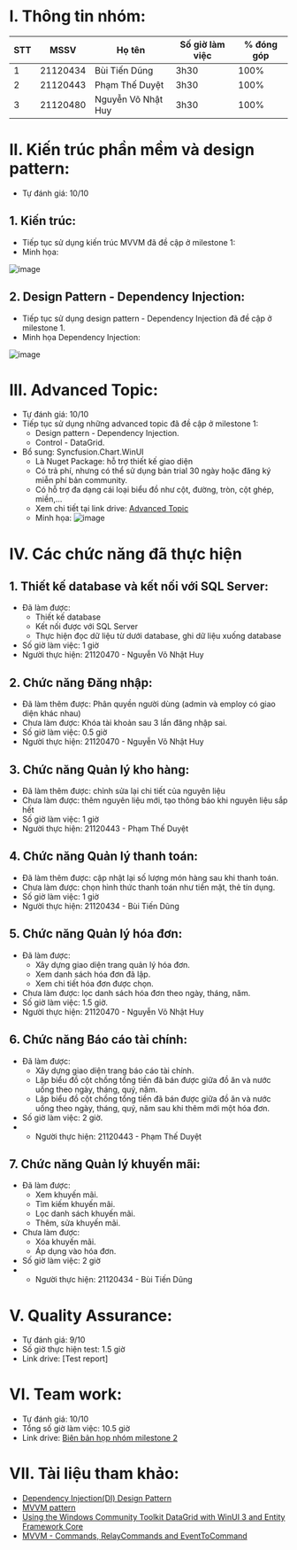 # I. Thông tin nhóm:
|STT|MSSV|Họ tên|Số giờ làm việc|% đóng góp|
|---|-----|---------|-----|-----|
|1|21120434|Bùi Tiến Dũng|3h30|100%|
|2|21120443|Phạm Thế Duyệt|3h30|100%|
|3|21120480|Nguyễn Võ Nhật Huy|3h30|100%|

# II. Kiến trúc phần mềm và design pattern:
* Tự đánh giá: 10/10
## 1. Kiến trúc:
* Tiếp tục sử dụng kiến trúc MVVM đã đề cập ở milestone 1:
* Minh họa:

![image](https://github.com/user-attachments/assets/826dbd92-578c-44b0-98b7-5708b7f65028)


## 2. Design Pattern - Dependency Injection:
* Tiếp tục sử dụng design pattern - Dependency Injection đã đề cập ở milestone 1.
* Minh họa Dependency Injection:

![image](https://github.com/user-attachments/assets/10d1c335-b26f-40e9-a899-41257d0c6fbb)

# III. Advanced Topic:
* Tự đánh giá: 10/10
* Tiếp tục sử dụng những advanced topic đã đề cập ở milestone 1:
  + Design pattern - Dependency Injection.
  + Control - DataGrid.
* Bổ sung: Syncfusion.Chart.WinUI
  + Là Nuget Package: hỗ trợ thiết kế giao diện
  + Có trả phí, nhưng có thể sử dụng bản trial 30 ngày hoặc đăng ký miễn phí bản community.
  + Có hỗ trợ đa dạng cái loại biểu đồ như cột, đường, tròn, cột ghép, miền,...
  + Xem chi tiết tại link drive: [Advanced Topic](https://drive.google.com/file/d/12nzM3NaaHX0HFIkjh8CxGc9oWVbXxgwa/view?usp=drive_link)
  + Minh họa:
    ![image](https://github.com/user-attachments/assets/bbc4db0d-3c63-4744-b239-8c1737dd0382)

# IV. Các chức năng đã thực hiện
## 1. Thiết kế database và kết nối với SQL Server:
* Đã làm được:
  + Thiết kế database
  + Kết nối được với SQL Server
  + Thực hiện đọc dữ liệu từ dưới database, ghi dữ liệu xuống database 
* Số giờ làm việc: 1 giờ
* Người thực hiện: 21120470 - Nguyễn Võ Nhật Huy
## 2. Chức năng Đăng nhập:
* Đã làm thêm được: Phân quyền người dùng (admin và employ có giao diện khác nhau) 
* Chưa làm được: Khóa tài khoản sau 3 lần đăng nhập sai.
* Số giờ làm việc: 0.5 giờ
* Người thực hiện: 21120470 - Nguyễn Võ Nhật Huy
## 3. Chức năng Quản lý kho hàng:
* Đã làm thêm được: chỉnh sửa lại chi tiết của nguyên liệu
* Chưa làm được: thêm nguyên liệu mới, tạo thông báo khi nguyên liệu sắp hết
* Số giờ làm việc: 1 giờ
* Người thực hiện: 21120443 - Phạm Thế Duyệt
## 4. Chức năng Quản lý thanh toán:
* Đã làm thêm được: cập nhật lại số lượng món hàng sau khi thanh toán.
* Chưa làm được: chọn hình thức thanh toán như tiền mặt, thẻ tín dụng.
* Số giờ làm việc: 1 giờ
* Người thực hiện: 21120434 - Bùi Tiến Dũng
## 5. Chức năng Quản lý hóa đơn:
* Đã làm được:
  + Xây dựng giao diện trang quản lý hóa đơn.
  + Xem danh sách hóa đơn đã lập.
  + Xem chi tiết hóa đơn được chọn.
* Chưa làm được: lọc danh sách hóa đơn theo ngày, tháng, năm.
* Số giờ làm việc: 1.5 giờ.
* Người thực hiện: 21120470 - Nguyễn Võ Nhật Huy
## 6. Chức năng Báo cáo tài chính:
* Đã làm được:
  + Xây dựng giao diện trang báo cáo tài chính.
  + Lập biểu đồ cột chồng tổng tiền đã bán được giữa đồ ăn và nước uống theo ngày, tháng, quý, năm.
  + Lập biểu đồ cột chồng tổng tiền đã bán được giữa đồ ăn và nước uống theo ngày, tháng, quý, năm sau khi thêm mới một hóa đơn.
* Số giờ làm việc: 2 giờ.
* * Người thực hiện: 21120443 - Phạm Thế Duyệt
## 7. Chức năng Quản lý khuyến mãi:
* Đã làm được:
  + Xem khuyến mãi.
  + Tìm kiếm khuyến mãi.
  + Lọc danh sách khuyến mãi.
  + Thêm, sửa khuyến mãi.
* Chưa làm được:
  + Xóa khuyến mãi.
  + Áp dụng vào hóa đơn.
* Số giờ làm việc: 2 giờ
* * Người thực hiện: 21120434 - Bùi Tiến Dũng

# V. Quality Assurance:
* Tự đánh giá: 9/10
* Số giờ thực hiện test: 1.5 giờ
* Link drive: [Test report]

# VI. Team work:
* Tự đánh giá: 10/10
* Tổng số giờ làm việc: 10.5 giờ
* Link drive: [Biên bản họp nhóm milestone 2](https://drive.google.com/drive/folders/1FyAP845olfxLxhFwVeVoSRRMkitoKC7m?usp=sharing)

# VII. Tài liệu tham khảo:
- [Dependency Injection(DI) Design Pattern](https://www.geeksforgeeks.org/dependency-injectiondi-design-pattern/)
- [MVVM pattern](https://learn.microsoft.com/en-us/dotnet/architecture/maui/mvvm)
- [Using the Windows Community Toolkit DataGrid with WinUI 3 and Entity Framework Core](https://xamlbrewer.wordpress.com/2021/09/28/using-the-windows-community-toolkit-datagrid-with-winui-3-and-entity-framework-core/)
- [MVVM - Commands, RelayCommands and EventToCommand](https://learn.microsoft.com/en-us/archive/msdn-magazine/2013/may/mvvm-commands-relaycommands-and-eventtocommand)
